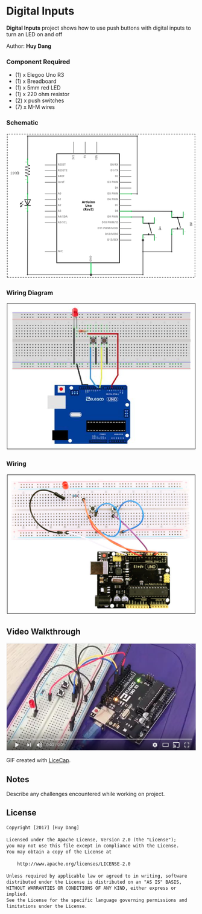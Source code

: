 # Digital Inputs

**Digital Inputs** project shows how to use push buttons with digital inputs to turn an LED on and off

Author: **Huy Dang**

### Component Required

- (1) x Elegoo Uno R3 
- (1) x Breadboard
- (1) x 5mm red LED 
- (1) x 220 ohm resistor 
- (2) x push switches 
- (7) x M-M wires

### Schematic

![alt Schematic](schematic.png)

### Wiring Diagram

![alt Wiring Diagram](wiring_diagram.png)

### Wiring

![alt Wiring](wiring.png)

## Video Walkthrough

[![Video Walkthrough](video_cover.png)](https://youtu.be/dXvf-v2XVPg)

GIF created with [LiceCap](http://www.cockos.com/licecap/).

## Notes

Describe any challenges encountered while working on project.

## License

    Copyright [2017] [Huy Dang]

    Licensed under the Apache License, Version 2.0 (the "License");
    you may not use this file except in compliance with the License.
    You may obtain a copy of the License at

        http://www.apache.org/licenses/LICENSE-2.0

    Unless required by applicable law or agreed to in writing, software
    distributed under the License is distributed on an "AS IS" BASIS,
    WITHOUT WARRANTIES OR CONDITIONS OF ANY KIND, either express or implied.
    See the License for the specific language governing permissions and
    limitations under the License.